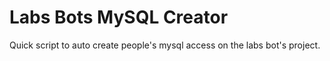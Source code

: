 Labs Bots MySQL Creator
=======================

Quick script to auto create people's mysql access on the labs bot's project.
